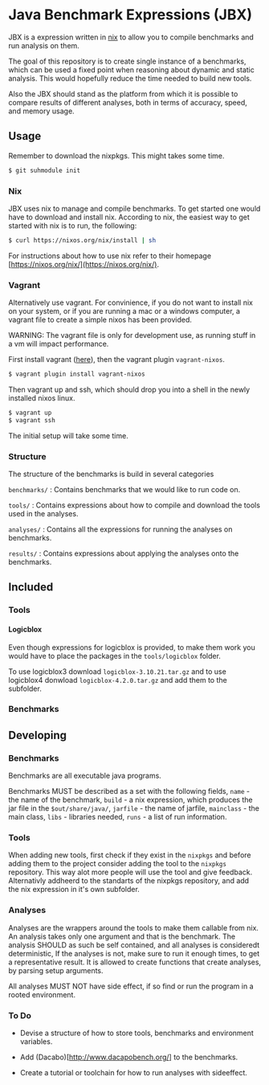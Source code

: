 # Java Benchmark Expressions (JBX)

JBX is a expression written in [nix](https://nixos.org/nix/) to allow
you to compile benchmarks and run analysis on them. 

The goal of this repository is to create single instance of
a benchmarks, which can be used a fixed point when reasoning about
dynamic and static analysis. This would hopefully reduce the time needed
to build new tools.

Also the JBX should stand as the platform from which it is possible to
compare results of different analyses, both in terms of accuracy, speed, 
and memory usage.

## Usage

Remember to download the nixpkgs. This might takes some time.

```bash
$ git suhmodule init
```

### Nix 
JBX uses nix to manage and compile benchmarks. To get started one would
have to download and install nix. According to nix, the easiest way to
get started with nix is to run, the following:

```bash
$ curl https://nixos.org/nix/install | sh
```

For instructions about how to use nix refer to their homepage
[https://nixos.org/nix/](https://nixos.org/nix/).

### Vagrant

Alternatively use vagrant. For convinience, if you do not want to install
nix on your system, or if you are running a mac or a windows computer, a vagrant
file to create a simple nixos has been provided.

WARNING: The vagrant file is only for development use, as running stuff in
a vm will impact performance.

First install vagrant ([here](http://www.vagrantup.com/)), then the
vagrant plugin `vagrant-nixos`.
```bash
$ vagrant plugin install vagrant-nixos
```

Then vagrant up and ssh, which should drop you into a shell in the
newly installed nixos linux.

```bash
$ vagrant up
$ vagrant ssh
```

The initial setup will take some time.

### Structure

The structure of the benchmarks is build in several categories

`benchmarks/`
: Contains benchmarks that we would like to run code on. 

`tools/`
: Contains expressions about how to compile and download the tools used 
  in the analyses. 

`analyses/`
: Contains all the expressions for running the analyses on benchmarks.

`results/`
: Contains expressions about applying the analyses onto the benchmarks.

## Included 

### Tools

#### Logicblox

Even though expressions for logicblox is provided, to make them work
you would have to place the packages in the `tools/logicblox` folder.

To use logicblox3 download `logicblox-3.10.21.tar.gz` and to use
logicblox4 donwload `logicblox-4.2.0.tar.gz` and add them to the subfolder.

### Benchmarks 

## Developing

### Benchmarks

Benchmarks are all executable java programs.

Benchmarks MUST be described as a set with the following fields,
`name` - the name of the benchmark, `build` - a nix expression,
which produces the jar file in the `$out/share/java/`, `jarfile` - the
name of jarfile, `mainclass` - the main class, `libs` - libraries
needed, `runs` - a list of run information.

### Tools

When adding new tools, first check if they exist in the `nixpkgs` and
before adding them to the project consider adding the tool to the 
`nixpkgs` repository. This way alot more people will use the tool and
give feedback. Alternativly addheerd to the standarts of the nixpkgs
repository, and add the nix expression in it's own subfolder. 

### Analyses

Analyses are the wrappers around the tools to make them callable from
nix. An analysis takes only one argument and that is the
benchmark. The analysis SHOULD as such be self contained, and all
analyses is consideredt deterministic, If the analyses is not, make
sure to run it enough times, to get a representative result. It is
allowed to create functions that create analyses, by parsing setup
arguments.

All analyses MUST NOT have side effect, if so find or run the program
in a rooted environment.

### To Do

- Devise a structure of how to store tools, benchmarks and environment
  variables.

- Add (Dacabo)[http://www.dacapobench.org/] to the benchmarks. 

- Create a tutorial or toolchain for how to run analyses with
  sideeffect.
